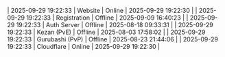 | 2025-09-29 19:22:33 | Website | Online | 2025-09-29 19:22:30 |
| 2025-09-29 19:22:33 | Registration | Offline | 2025-09-09 16:40:23 |
| 2025-09-29 19:22:33 | Auth Server | Offline | 2025-08-18 09:33:31 |
| 2025-09-29 19:22:33 | Kezan (PvE) | Offline | 2025-08-03 17:58:02 |
| 2025-09-29 19:22:33 | Gurubashi (PvP) | Offline | 2025-08-23 21:44:06 |
| 2025-09-29 19:22:33 | Cloudflare | Online | 2025-09-29 19:22:30 |
